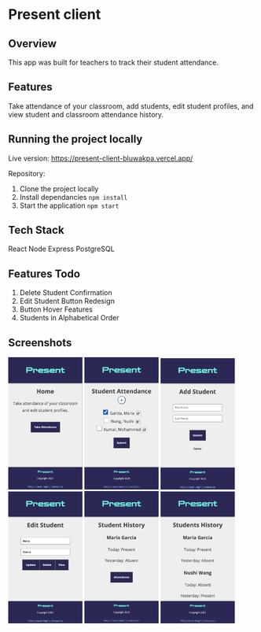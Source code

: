 # Present client

## Overview
This app was built for teachers to track their student attendance.

## Features
Take attendance of your classroom, add students, edit student profiles, and view student and classroom attendance history.

## Running the project locally
Live version: https://present-client-bluwakpa.vercel.app/

Repository:

1. Clone the project locally
2. Install dependancies `npm install`
3. Start the application `npm start`

## Tech Stack
React
Node
Express
PostgreSQL

## Features Todo
1. Delete Student Confirmation
2. Edit Student Button Redesign
3. Button Hover Features
4. Students in Alphabetical Order

## Screenshots

<img src="img/present-home.png" width=30% height=30%>
<img src="img/present-attendance.png" width=30% height=30%>
<img src="img/present-add.png" width=30% height=30%>
<img src="img/present-edit.png" width=30% height=30%>
<img src="img/present-history.png" width=30% height=30%>
<img src="img/present-histories.png" width=30% height=30%>